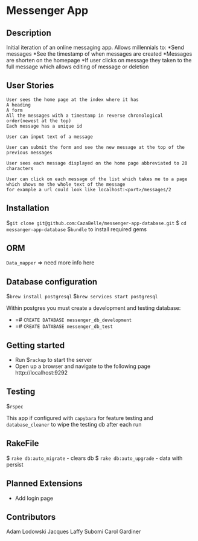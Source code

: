 # Messenger App

Description
-------
Initial iteration of an online messaging app. Allows millennials to:
  *Send messages
  *See the timestamp of when messages are created 
  *Messages are shorten on the homepage
  *If user clicks on message they taken to the full message which allows editing of message or deletion

User Stories
-------
```
User sees the home page at the index where it has
A heading
A form
All the messages with a timestamp in reverse chronological order(newest at the top) 
Each message has a unique id

User can input text of a message

User can submit the form and see the new message at the top of the previous messages

User sees each message displayed on the home page abbreviated to 20 characters

User can click on each message of the list which takes me to a page which shows me the whole text of the message
for example a url could look like localhost:<port>/messages/2
```

Installation
-------
$`git clone git@github.com:CazaBelle/messenger-app-database.git`
$ `cd messanger-app-database`
$`bundle` to install required gems 

ORM
-------
`Data_mapper` => need more info here

Database configuration
-------
$`brew install postgresql`
$`brew services start postgresql` 

Within postgres you must create a development and testing database:
 * =# `CREATE DATABASE messenger_db_development`
 * =# `CREATE DATABASE messenger_db_test`

Getting started
-------
* Run $`rackup` to start the server
* Open up a browser and navigate to the following page http://localhost:9292



Testing
-------
$`rspec`
    
This app if configured with `capybara` for feature testing and `database_cleaner` to wipe the testing db after each run 

RakeFile
-------
$ `rake db:auto_migrate` - clears db
$ `rake db:auto_upgrade` - data with persist 

Planned Extensions
-------
* Add login page

Contributors 
-------
Adam Lodowski 
Jacques Laffy
Subomi
Carol Gardiner